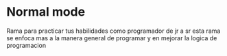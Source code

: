 # Normal mode
Rama para practicar tus habilidades como programador de jr a sr esta rama se enfoca mas a la manera general de programar y en mejorar la logica de programacion
